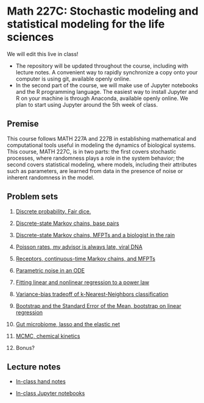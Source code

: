 # Math 227C: Stochastic modeling and statistical modeling for the life sciences

We will edit this live in class!

* The repository will be updated throughout the course, including with lecture notes. A convenient way to rapidly synchronize a copy onto your computer is using git, available openly online.
* In the second part of the course, we will make use of Jupyter notebooks and the R programming language. The easiest way to install Jupyter and R on your machine is through Anaconda, available openly online. We plan to start using Jupyter around the 5th week of class.

## Premise

This course follows MATH 227A and 227B in establishing mathematical and computational tools useful in modeling the dynamics of biological systems. This course, MATH 227C, is in two parts: the first covers stochastic processes, where randomness plays a role in the system behavior; the second covers statistical modeling, where models, including their attributes such as parameters, are learned from data in the presence of noise or inherent randomness in the model.

## Problem sets

1. [Discrete probability. Fair dice.](ProblemSets_Part1)

2. [Discrete-state Markov chains, base pairs](ProblemSets_Part1)

3. [Discrete-state Markov chains, MFPTs and a biologist in the rain](ProblemSets_Part1)

4. [Poisson rates, my advisor is always late, viral DNA](ProblemSets_Part1)

5. [Receptors, continuous-time Markov chains, and MFPTs](ProblemSets_Part1)

6. [Parametric noise in an ODE](ProblemSets_Part1)

7. [Fitting linear and nonlinear regression to a power law](ProblemSets_Part1)

8. [Variance-bias tradeoff of k-Nearest-Neighbors classification](https://github.com/allardjun/Math227C/blob/master/blob/master/ProblemSets_PartII/Math227C20Sp_P08_kNN.ipynb)

9. [Bootstrap and the Standard Error of the Mean, bootstrap on linear regression](https://github.com/allardjun/Math227C/blob/master/blob/master/ProblemSets_PartII/Math227C20Sp_P09_Bootstrap.ipynb)

10. [Gut microbiome, lasso and the elastic net](https://github.com/allardjun/Math227C/blob/master/blob/master/ProblemSets_Part2/Math227C20Sp_P10_ElasticNet.ipynb)

11. [MCMC, chemical kinetics](https://github.com/allardjun/Math227C/blob/master/blob/master/ProblemSets_Part2/Math227C20Sp_P11_MCMC.ipynb)

12. Bonus?

## Lecture notes

* [In-class hand notes](LectureNotes/Math227c)

* [In-class Jupyter notebooks](LectureNotebooks)
